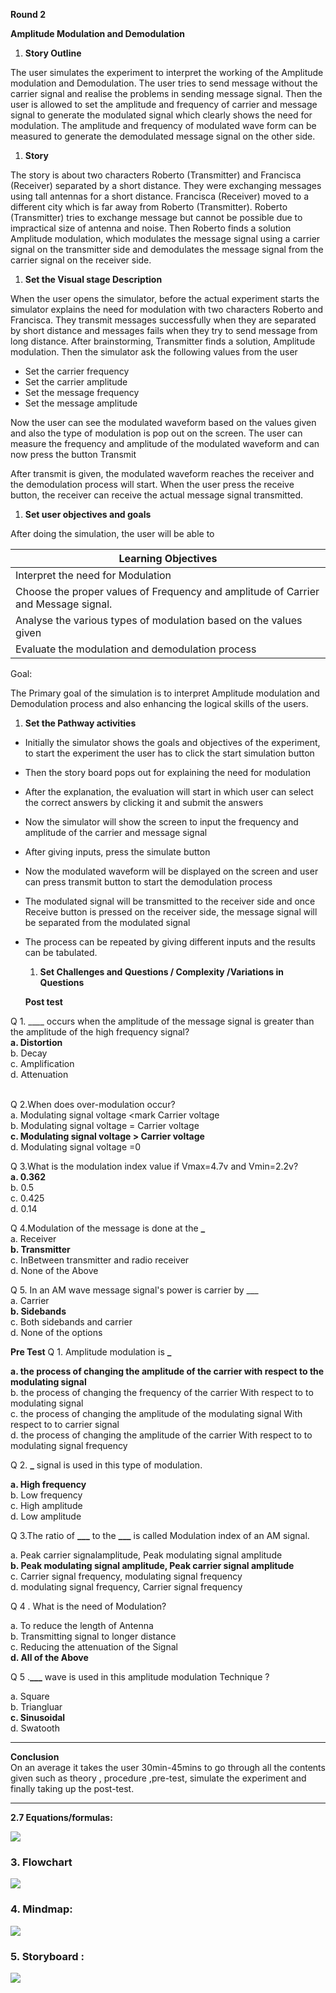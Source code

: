 **Round 2**

**Amplitude Modulation and Demodulation**

1. **Story Outline**

The user simulates the experiment to interpret the working of the Amplitude modulation and Demodulation. The user tries to send message without the carrier signal and realise the problems in sending message signal. Then the user is allowed to set the amplitude and frequency of carrier and message signal to generate the modulated signal which clearly shows the need for modulation. The amplitude and frequency of modulated wave form can be measured to generate the demodulated message signal on the other side.

1. **Story**

The story is about two characters Roberto (Transmitter) and Francisca (Receiver) separated by a short distance. They were exchanging messages using tall antennas for a short distance. Francisca (Receiver) moved to a different city which is far away from Roberto (Transmitter). Roberto (Transmitter) tries to exchange message but cannot be possible due to impractical size of antenna and noise. Then Roberto finds a solution Amplitude modulation, which modulates the message signal using a carrier signal on the transmitter side and demodulates the message signal from the carrier signal on the receiver side.

1. **Set the Visual stage Description**

When the user opens the simulator, before the actual experiment starts the simulator explains the need for modulation with two characters Roberto and Francisca. They transmit messages successfully when they are separated by short distance and messages fails when they try to send message from long distance. After brainstorming, Transmitter finds a solution, Amplitude modulation. Then the simulator ask the following values from the user

- Set the carrier frequency
- Set the carrier amplitude
- Set the message frequency
- Set the message amplitude

Now the user can see the modulated waveform based on the values given and also the type of modulation is pop out on the screen. The user can measure the frequency and amplitude of the modulated waveform and can now press the button Transmit

After transmit is given, the modulated waveform reaches the receiver and the demodulation process will start. When the user press the receive button, the receiver can receive the actual message signal transmitted.

1. **Set user objectives and goals**

After doing the simulation, the user will be able to

| **Learning Objectives**                                                            |
| ---------------------------------------------------------------------------------- |
| Interpret the need for Modulation                                                  |
| Choose the proper values of Frequency and amplitude of Carrier and Message signal. |
| Analyse the various types of modulation based on the values given                  |
| Evaluate the modulation and demodulation process                                   |

Goal:

The Primary goal of the simulation is to interpret Amplitude modulation and Demodulation process and also enhancing the logical skills of the users.

1. **Set the Pathway activities**

- Initially the simulator shows the goals and objectives of the experiment, to start the experiment the user has to click the start simulation button
- Then the story board pops out for explaining the need for modulation
- After the explanation, the evaluation will start in which user can select the correct answers by clicking it and submit the answers
- Now the simulator will show the screen to input the frequency and amplitude of the carrier and message signal
- After giving inputs, press the simulate button
- Now the modulated waveform will be displayed on the screen and user can press transmit button to start the demodulation process
- The modulated signal will be transmitted to the receiver side and once Receive button is pressed on the receiver side, the message signal will be separated from the modulated signal
- The process can be repeated by giving different inputs and the results can be tabulated.

  1. **Set Challenges and Questions / Complexity /Variations in Questions**

  **Post test**

Q 1. \_\_\_\_ occurs when the amplitude of the message signal is greater than the amplitude of the high frequency signal?<br>
<b>a. Distortion<br></b>
b. Decay<br>
c. Amplification<br>
d. Attenuation<br><br>

Q 2.When does over-modulation occur?<br>
a. Modulating signal voltage <mark Carrier voltage<br>
b. Modulating signal voltage = Carrier voltage<br>
<b>c. Modulating signal voltage > Carrier voltage<br></b>
d. Modulating signal voltage =0<br>

Q 3.What is the modulation index value if Vmax=4.7v and Vmin=2.2v?<br>
<b>a. 0.362<br></b>
b. 0.5<br>
c. 0.425<br>
d. 0.14<br>

Q 4.Modulation of the message is done at the **\_**<br>
a. Receiver<br>
<b>b. Transmitter<br></b>
c. InBetween transmitter and radio receiver<br>
d. None of the Above<br>

Q 5. In an AM wave message signal's power is carrier by \_\_\_ <br>
a. Carrier<br>
<b>b. Sidebands<br></b>
c. Both sidebands and carrier<br>
d. None of the options<br>

**Pre Test**
Q 1. Amplitude modulation is **\_**<br>

<b>a. the process of changing the amplitude of the carrier with respect to the modulating signal<br></b>
b. the process of changing the frequency of the carrier With respect to to modulating signal<br>
c. the process of changing the amplitude of the modulating signal With respect to to carrier signal<br>
d. the process of changing the amplitude of the carrier With respect to to modulating signal frequency<br>

Q 2. **\_** signal is used in this type of modulation.

<b>a. High frequency</b><br>
b. Low frequency<br>
c. High amplitude<br>
d. Low amplitude<br>

Q 3.The ratio of **\_\_\_** to the **\_\_\_** is called Modulation index of an AM signal.<br>

a. Peak carrier signalamplitude, Peak modulating signal amplitude<br>
<b>b. Peak modulating signal amplitude, Peak carrier signal amplitude</b><br>
c. Carrier signal frequency, modulating signal frequency<br>
d. modulating signal frequency, Carrier signal frequency<br>

Q 4 . What is the need of Modulation?<br>

a. To reduce the length of Antenna<br>
b. Transmitting signal to longer distance<br>
c. Reducing the attenuation of the Signal<br>
<b>d. All of the Above</b><br>

Q 5 .**\_\_\_** wave is used in this amplitude modulation Technique ?<br>

a. Square<br>
b. Triangluar<br>
<b>c. Sinusoidal </b><br>
d. Swatooth<br>

---

**Conclusion**<br>
On an average it takes the user 30min-45mins to go through all the contents given such as theory , procedure ,pre-test, simulate the experiment and finally taking up the post-test.

---

<b>2.7 Equations/formulas:</b> <br>

<img src="images/p4.png"><br>

### 3. Flowchart <br>

<img src="images/p2.png"><br>

### 4. Mindmap:<br>

<img src="images/p3.png"><br>

### 5. Storyboard :

<img src="images/p1.png"><br>
